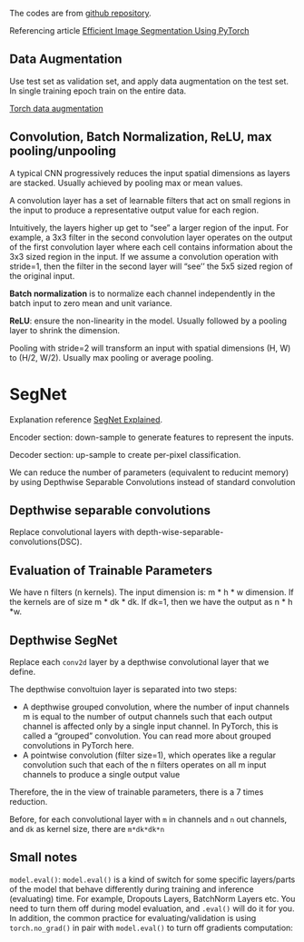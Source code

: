 The codes are from [github repository](https://github.com/dhruvbird/ml-notebooks/tree/main/pets_segmentation).

Referencing article [Efficient Image Segmentation Using PyTorch](https://towardsdatascience.com/efficient-image-segmentation-using-pytorch-part-3-3534cf04fb89)

## Data Augmentation

Use test set as validation set, and apply data augmentation on the test set. In single training epoch train on the entire data.

[Torch data augmentation](https://pytorch.org/vision/stable/transforms.html)

## Convolution, Batch Normalization, ReLU, max pooling/unpooling

A typical CNN progressively reduces the input spatial dimensions as layers are stacked. Usually achieved by pooling max or mean values.

A convolution layer has a set of learnable filters that act on small regions in the input to produce a representative output value for each region.

Intuitively, the layers higher up get to “see” a larger region of the input. For example, a 3x3 filter in the second convolution layer operates on the output of the first convolution layer where each cell contains information about the 3x3 sized region in the input. If we assume a convolution operation with stride=1, then the filter in the second layer will “see’’ the 5x5 sized region of the original input.

**Batch normalization** is to normalize each channel independently in the batch input to zero mean and unit variance.

**ReLU**: ensure the non-linearity in the model. Usually followed by a pooling layer to shrink the dimension.

Pooling with stride=2 will transform an input with spatial dimensions (H, W) to (H/2, W/2). Usually max pooling or average pooling.

# SegNet

Explanation reference [SegNet Explained](https://towardsdatascience.com/efficient-image-segmentation-using-pytorch-part-2-bed68cadd7c7).

Encoder section: down-sample to generate features to represent the inputs.

Decoder section: up-sample to create per-pixel classification. 

We can reduce the number of parameters (equivalent to reducint memory) by using Depthwise Separable Convolutions instead of standard convolution



## Depthwise separable convolutions

Replace convolutional layers with depth-wise-separable-convolutions(DSC).

## Evaluation of Trainable Parameters

We have n filters (n kernels). The input dimension is: m * h * w dimension. If the kernels are of size m * dk * dk. If dk=1, then we have the output as n * h *w.

## Depthwise SegNet

Replace each `conv2d` layer by a depthwise convolutional layer that we define. 

The depthwise convoltuion layer is separated into two steps:
- A depthwise grouped convolution, where the number of input channels m is equal to the number of output channels such that each output channel is affected only by a single input channel. In PyTorch, this is called a “grouped” convolution. You can read more about grouped convolutions in PyTorch here.
- A pointwise convolution (filter size=1), which operates like a regular convolution such that each of the n filters operates on all m input channels to produce a single output value

Therefore, the in the view of trainable parameters, there is a 7 times reduction.

Before, for each convolutional layer with `m` in channels and `n` out channels, and `dk` as kernel size, there are `m*dk*dk*n`

## Small notes

`model.eval()`: `model.eval()` is a kind of switch for some specific layers/parts of the model that behave differently during training and inference (evaluating) time. For example, Dropouts Layers, BatchNorm Layers etc. You need to turn them off during model evaluation, and `.eval()` will do it for you. In addition, the common practice for evaluating/validation is using `torch.no_grad()` in pair with `model.eval()` to turn off gradients computation:
